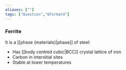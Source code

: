 ```yaml
---
aliases: [""]
tags: ["Question","QFormat4"]
---
```

### Ferrite
It is a [[phase (materials)|phase]] of steel:
- Has [[body centred cubic|BCC]] crystal lattice of iron
- Carbon in intersitial sites
- Stable at lower temperatures